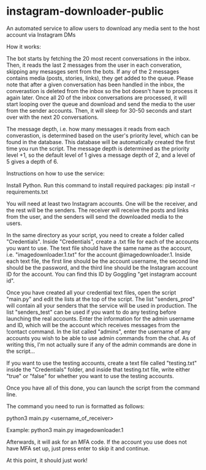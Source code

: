 # instagram-downloader-public
An automated service to allow users to download any media sent to the host account via Instagram DMs

How it works:

The bot starts by fetching the 20 most recent conversations in the inbox. Then, it reads the last 2 messages from the user in each converation, skipping any mesasges sent from the bots. If any of the 2 messages contains media (posts, stories, links), they get added to the queue.
Please note that after a given conversation has been handled in the inbox, the converastion is deleted from the inbox so the bot doesn't have to process it again later.
Once all 20 of the inbox conversations are processed, it will start looping over the queue and download and send the media to the user from the sender accounts.
Then, it will sleep for 30-50 seconds and start over with the next 20 conversations.

The message depth, i.e. how many messages it reads from each converastion, is determined based on the user's priority level, which can be found in the database. This database will be automatically created the first time you run the script.
The message depth is determined as the priority level +1, so the default level of 1 gives a message depth of 2, and a level of 5 gives a depth of 6.


Instructions on how to use the service:

Install Python.
Run this command to install required packages:
pip install -r requirements.txt

You will need at least two Instagram accounts. One will be the receiver, and the rest will be the senders. The receiver will receive the posts and links from the user, and the senders will send the downloaded media to the users.

In the same directory as your script, you need to create a folder called "Credentials".
Inside "Credentials", create a .txt file for each of the accounts you want to use. The text file should have the same name as the account, i.e. "imagedownloader.1.txt" for the account @imagedownloader.1.
Inside each text file, the first line should be the account username, the second line should be the password, and the third line should be the Instagram account ID for the account. You can find this ID by Goggling "get instagram account id".

Once you have created all your credential text files, open the script "main.py" and edit the lists at the top of the script.
The list "senders_prod" will contain all your senders that the service will be used in production.
The list "senders_test" can be used if you want to do any testing before launching the real accounts.
Enter the information for the admin username and ID, which will be the account which receives messages from the !contact command.
In the list called "admins", enter the username of any accounts you wish to be able to use admin commands from the chat. As of writing this, I'm not actually sure if any of the admin commands are done in the script...

If you want to use the testing accounts, create a text file called "testing.txt" inside the "Credentials" folder, and inside that testing.txt file, write either "true" or "false" for whether you want to use the testing accounts.


Once you have all of this done, you can launch the script from the command line.

The command you need to run is formatted as follows:

python3 main.py <username_of_receiver>

Example:
python3 main.py imagedownloader.1

Afterwards, it will ask for an MFA code. If the account you use does not have MFA set up, just press enter to skip it and continue.


At this point, it should just work!